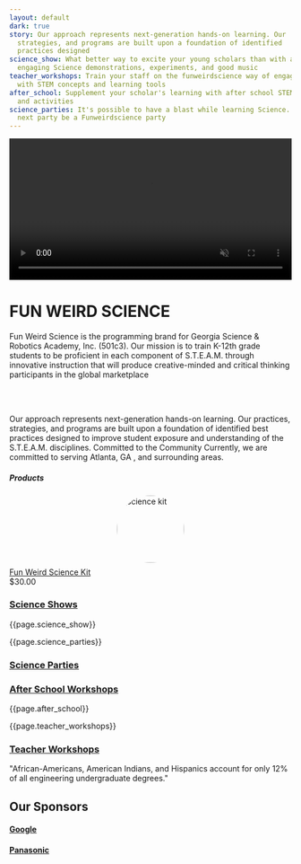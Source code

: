 ```yaml
---
layout: default
dark: true
story: Our approach represents next-generation hands-on learning. Our         practices,
  strategies, and programs are built upon a foundation of identified              best
  practices designed
science_show: What better way to excite your young scholars than with a Science show...includes
  engaging Science demonstrations, experiments, and good music
teacher_workshops: Train your staff on the funweirdscience way of engaging your scholars
  with STEM concepts and learning tools
after_school: Supplement your scholar's learning with after school STEM workshops
  and activities
science_parties: It's possible to have a blast while learning Science....let your
  next party be a Funweirdscience party
---
```


<style>
  video{
    display: block;
    width:100%;
    margin:0 auto;}
  .thumbnail{
    width:120px;
    border-radius:50%;
    display:block;
    margin:7.5px auto;}
  .bold{
    font-style:bold;
    display:block;}
  a.product{
    text-decoration:underline;}
</style>
<video controls autoplay loop muted>
  <source src = '{{site.baseurl}}/assets/video.mp4' type = 'video/mp4' >
</video>
<div class = 'main green flex-in'>
  <div class = 'child tripple'>
    <h1>FUN WEIRD SCIENCE</h1>
    <span class = 'border'></span>
    <p>
      Fun Weird Science is the programming brand for Georgia Science & Robotics Academy, Inc. (501c3). Our mission is to train K-12th grade students to be proficient in each component of S.T.E.A.M. through innovative instruction that will produce creative-minded and critical thinking participants in the global marketplace
    </p>
    <br>
    <br>
		<p>Our approach represents next-generation hands-on learning. Our practices, strategies, and programs are built upon a foundation of identified best practices designed to improve student exposure and understanding of the S.T.E.A.M. disciplines. Committed to the Community Currently, we are committed to serving Atlanta, GA , and surrounding areas.</p>
    <h5>Products</h5>
    <div>
      <a class = 'product' href = '{{site.baseurl}}/products/'>
      <img src = '{{site.baseurl}}/assets/kit.png' alt = 'science kit' class = 'thumbnail'>
      Fun Weird Science Kit
      </a>
      <span class = 'bold'>$30.00</span>
    </div>
  </div>
</div>
<div class = 'flex'>
  <div class = 'fulls narrow shows'>
    <div class = 'flex-in after'>
      <a href = '{{site.baseurl}}/services'><h3>Science Shows</h3></a>
    </div>
  </div>
  <div class = 'dull wide flex-in'>
    <div class = 'child tripple'>
      <p>{{page.science_show}}</p>
    </div>
  </div>
</div>
<div class = 'flex'>
  <div class = 'child dull wide flex-in'>
    <div class = 'child tripple'>
      <p>{{page.science_parties}}</p>
    </div>
  </div>
  <div class = ' child fulls narrow parties'>
    <div class = 'flex-in after'>
      <a href = '{{site.baseurl}}/programs/#parties'><h3>Science Parties</h3></a>
    </div>
  </div>
</div>

<div class = 'flex'>
  <div class = 'fulls narrow workshops'>
    <div class = 'flex-in after'>
      <a href = '{{site.baseurl}}/programs/#after-school'><h3>After School Workshops</h3></a>
    </div>
  </div>
  <div class = 'dull wide flex-in'>
    <div class = 'child tripple'>
      <p>{{page.after_school}}</p>
    </div>
  </div>
</div>


<div class = 'flex'>
  <div class = 'dull wide flex-in'>
    <div class = 'child tripple'>
      <p>{{page.teacher_workshops}}</p>
    </div>
  </div>
  <div class = 'fulls narrow teachers'>
    <div class = 'flex-in after'>
      <a href = '{{site.baseurl}}/services/#train'><h3>Teacher Workshops</h3></a>
    </div>
  </div>
</div>

<div class = 'main flex-in'>
  <div class = 'child tripple'>
    <div class = 'banner'>
      <i class = 'icon icon-qoute' aria-hidden = 'true'></i>

"African-Americans, American Indians, and Hispanics account for only 12% of all engineering undergraduate degrees."
    </div>
    <h2>Our Sponsors</h2>
    <h4><a href = 'https://www.google.ca' class = 'mark' target = '_blank'>Google</a></h4>
    <h4><a href = 'https://panasonic.com' class = 'mark' target = '_blank'>Panasonic</a></h4>
  </div>
</div>
